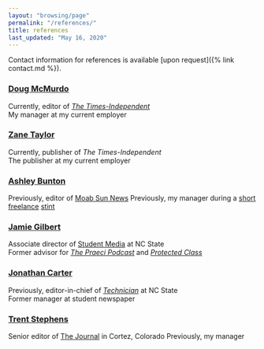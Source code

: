 ```yaml
---
layout: "browsing/page"
permalink: "/references/"
title: references
last_updated: "May 16, 2020"
---
```

Contact information for references is available [upon request]({% link contact.md %}).

### [Doug McMurdo](https://moabtimes.com/author/doug-mcmurdo/)
Currently, editor of _[The Times-Independent]_  
My manager at my current employer

### [Zane Taylor](https://moabtimes.com/author/zane-taylor/)
Currently, publisher of _The Times-Independent_  
The publisher at my current employer

### [Ashley Bunton](https://twitter.com/ashbunton)
Previously, editor of [Moab Sun News]
Previously, my manager during a [short](https://www.moabsunnews.com/news/article_d5fd5344-0f7c-11e9-8454-efcfea735d62.html) [freelance](https://www.moabsunnews.com/news/article_efd96012-14fb-11e9-b112-07eec2cf9fb1.html) [stint](https://www.moabsunnews.com/get_out_and_go/article_b057be9a-047d-11e9-bb09-678e32afd377.html)

### [Jamie Gilbert](https://www.linkedin.com/in/jamielynngilbert/)  
Associate director of [Student Media] at NC State  
Former advisor for _[The Praeci Podcast]_ and _[Protected Class]_

### [Jonathan Carter](https://www.linkedin.com/in/jonathan-carter-b67430146/)  
Previously, editor-in-chief of _[Technician]_ at NC State  
Former manager at student newspaper

### [Trent Stephens](https://muckrack.com/trent-stephens)
Senior editor of [The Journal] in Cortez, Colorado
Previously, my manager


[The Times-Independent]: https://moabtimes.com
[Technician]: http://www.technicianonline.com
[The Praeci Podcast]: https://praeci.com/podcast/
[Protected Class]: https://praeci.com/protected-class/
[Student Media]: https://studentmedia.dasa.ncsu.edu
[The Journal]: https://the-journal.com
[Moab Sun News]: https://www.moabsunnews.com
